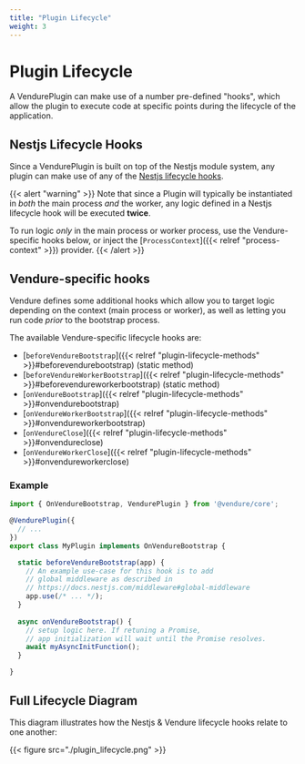```yaml
---
title: "Plugin Lifecycle"
weight: 3
---
```


# Plugin Lifecycle

A VendurePlugin can make use of a number pre-defined "hooks", which allow the plugin to execute code at specific points during the lifecycle of the application. 

## Nestjs Lifecycle Hooks

Since a VendurePlugin is built on top of the Nestjs module system, any plugin can make use of any of the [Nestjs lifecycle hooks](https://docs.nestjs.com/fundamentals/lifecycle-events).

{{< alert "warning" >}}
Note that since a Plugin will typically be instantiated in _both_ the main process _and_ the worker, any logic defined in a Nestjs lifecycle hook will be executed **twice**. 

To run logic _only_ in the main process or worker process, use the Vendure-specific hooks below, or inject the [`ProcessContext`]({{< relref "process-context" >}}) provider.
{{< /alert >}}

## Vendure-specific hooks

Vendure defines some additional hooks which allow you to target logic depending on the context (main process or worker), as well as letting you run code _prior_ to the bootstrap process.

The available Vendure-specific lifecycle hooks are:

* [`beforeVendureBootstrap`]({{< relref "plugin-lifecycle-methods" >}}#beforevendurebootstrap) (static method)
* [`beforeVendureWorkerBootstrap`]({{< relref "plugin-lifecycle-methods" >}}#beforevendureworkerbootstrap) (static method)
* [`onVendureBootstrap`]({{< relref "plugin-lifecycle-methods" >}}#onvendurebootstrap)
* [`onVendureWorkerBootstrap`]({{< relref "plugin-lifecycle-methods" >}}#onvendureworkerbootstrap)
* [`onVendureClose`]({{< relref "plugin-lifecycle-methods" >}}#onvendureclose)
* [`onVendureWorkerClose`]({{< relref "plugin-lifecycle-methods" >}}#onvendureworkerclose)

### Example 

```TypeScript
import { OnVendureBootstrap, VendurePlugin } from '@vendure/core';

@VendurePlugin({
  // ...
})
export class MyPlugin implements OnVendureBootstrap {

  static beforeVendureBootstrap(app) {
    // An example use-case for this hook is to add 
    // global middleware as described in 
    // https://docs.nestjs.com/middleware#global-middleware
    app.use(/* ... */);
  }
  
  async onVendureBootstrap() {
    // setup logic here. If retuning a Promise, 
    // app initialization will wait until the Promise resolves.
    await myAsyncInitFunction();
  }

}
```

## Full Lifecycle Diagram

This diagram illustrates how the Nestjs & Vendure lifecycle hooks relate to one another:

{{< figure src="./plugin_lifecycle.png" >}}

